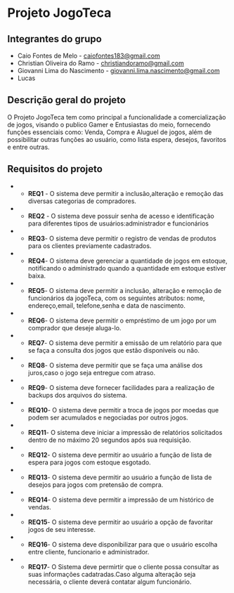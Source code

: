 # Projeto JogoTeca

## Integrantes do grupo

- Caio Fontes de Melo - caiofontes183@gmail.com
- Christian Oliveira do Ramo - christiandoramo@gmail.com
- Giovanni Lima do Nascimento - giovanni.lima.nascimento@gmail.com
- Lucas

## Descrição geral do projeto

O Projeto JogoTeca tem como principal a funcionalidade a comercialização de jogos, visando o publico Gamer e Entusiastas do meio, fornecendo funções essenciais como: Venda, Compra e Aluguel de jogos, além de possibilitar outras funções ao usuário, como lista espera, desejos, favoritos e entre outras.

## Requisitos do projeto

- - **REQ1** - O sistema deve permitir a inclusão,alteração e remoção das diversas categorias de compradores.
- - **REQ2** - O sistema deve possuir senha de acesso e identificação para diferentes tipos de usuários:administrador e funcionários
- - **REQ3**- O sistema deve permitir o registro de vendas de produtos para os clientes previamente cadastrados.
- - **REQ4**- O sistema deve gerenciar a quantidade de jogos em estoque, notificando o administrado quando a quantidade em estoque estiver baixa.
- - **REQ5**- O sistema deve permitir a inclusão, alteração e remoção de funcionários da jogoTeca, com os seguintes atributos: nome, endereço,email, telefone,senha e data de nascimento.
- - **REQ6**- O sistema deve permitir o empréstimo de um jogo por um comprador que deseje aluga-lo.
- - **REQ7**- O sistema deve permitir a emissão de um relatório para que se faça a consulta dos jogos que estão disponiveis ou não.
- - **REQ8**- O sistema deve permitir que se faça uma análise dos juros,caso o jogo seja entregue com atraso.
- - **REQ9**- O sistema deve fornecer facilidades para a realização de backups dos arquivos do sistema.
- - **REQ10**- O sistema deve permitir a troca de jogos por moedas que podem ser acumulados e negociadas por outros jogos.
- - **REQ11**- O sistema deve iniciar a impressão de relatórios solicitados dentro de no máximo 20 segundos após sua requisição.
- - **REQ12**- O sistema deve permitir ao usuário a função de lista de espera para jogos com estoque esgotado.
- - **REQ13**- O sistema deve permitir ao usuário a função de lista de desejos para jogos com pretensão de compra.
- - **REQ14**- O sistema deve permitir a impressão de um histórico de vendas.
- - **REQ15**- O sistema deve permitir ao usuário a opção de favoritar jogos de seu interesse.
- - **REQ16**- O sistema deve disponibilizar para que o usuário escolha entre cliente, funcionario e administrador.
- - **REQ17**- O Sistema deve permirtir que o cliente possa consultar as suas informações cadatradas.Caso alguma alteração seja necessária, o cliente deverá contatar algum funcionário.
